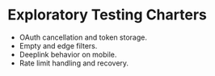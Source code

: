 # Exploratory Testing Charters

- OAuth cancellation and token storage.
- Empty and edge filters.
- Deeplink behavior on mobile.
- Rate limit handling and recovery.